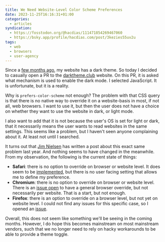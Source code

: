 ```yaml
---
title: We Need Website-Level Color Scheme Preferences
date: 2023-11-25T16:16:31+01:00
categories:
  - articles
syndication:
  - https://fosstodon.org/@hacdias/111471854269467060
  - https://bsky.app/profile/hacdias.com/post/3kezies55uv2u
tags:
  - web
  - browsers
  - user-agency
---
```


Since a [few months ago](/2023/07/31/recently/), my website has a dark theme. So today I decided to casually open a PR to the [darktheme.club](https://darktheme.club/) website. On this PR, it is asked what mechanism is used to enable the dark mode. I selected JavaScript. It is unfortunate, but it is a reality.

<!--more-->

Why is `prefers-color-scheme` not enough? The problem with that CSS query is that there is no native way to override it on a website-basis in most, if not all, web browsers. I want to use it, but then the user does not have a choice on whether they want to use the website in dark, or light mode.

I also want to add that it is not because the user's OS is set for light or dark, that it necessarily means the user wants to read websites in the same settings. This seems like a problem, but I haven't seen anyone complaining about it. At least not until I searched.

It turns out that [Jim Nielsen](https://blog.jim-nielsen.com/2022/browser-level-color-scheme-preference/) has written a post about this exact same problem last year. And nothing seems to have changed in the meanwhile. From my observation, the following is the current state of things:

- **Safari**: there is no option to override on browser or website level. It does seem to be [implemented](https://github.com/WebKit/WebKit/commit/75734bd35fa1a210f24ac0ab3502177ece7002ab), but there is no user facing setting that allows me to define my preference.
- **Chromium**: there is no option to override on browser or website level. There is an [issue open](https://bugs.chromium.org/p/chromium/issues/detail?id=1046660) to have a general browser override, but not necessarily per website. That is a start, but not enough.
- **Firefox**: there is an option to override on a browser level, but not yet on website level. I could not find any issues for this specific case, so I opened an [issue](https://bugzilla.mozilla.org/show_bug.cgi?id=1866637).

Overall, this does not seem like something we'll be seeing in the coming months. However, I do hope this becomes mainstream on most mainstream vendors, such that we no longer need to rely on hacky workarounds to be able to provide a theme toggle.
